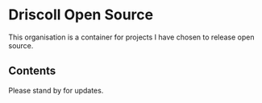 # Driscoll Open Source

This organisation is a container for projects I have chosen to release open source.

## Contents

Please stand by for updates.